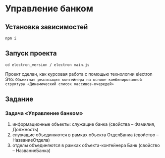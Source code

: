 # Управление банком

## Установка зависимостей
`
npm i
`
## Запуск проекта
`
    cd electron_version / electron main.js
`

Проект сделан, как курсовая работа с помощью технологии electron 
Это:
`
Объектная реализация контейнера на основе комбинированной структуры «Динамический список массивов-очередей»
`
## Задание
### Задача «Управление банком»
 1. информационные объекты: служащие банка (свойства – Фамилия, Должность)
 2. служащие объединяются в рамках объекта ОтделБанка (свойство – НазваниеОтдела)
 3. отделы объединяются в рамках объекта-контейнера Банк (свойство – НазваниеБанка)

